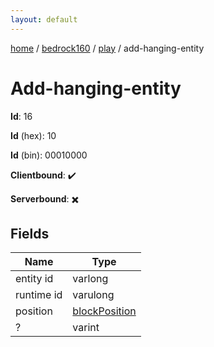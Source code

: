 ```yaml
---
layout: default
---
```


[home](/)  /  [bedrock160](/protocol/bedrock160)  /  [play](/protocol/bedrock160/play)  /  add-hanging-entity

# Add-hanging-entity

**Id**: 16

**Id** (hex): 10

**Id** (bin): 00010000

**Clientbound**: ✔️

**Serverbound**: ✖️

## Fields

Name | Type
---|---
entity id | varlong
runtime id | varulong
position | [blockPosition](/protocol/bedrock160/types/block-position)
? | varint

